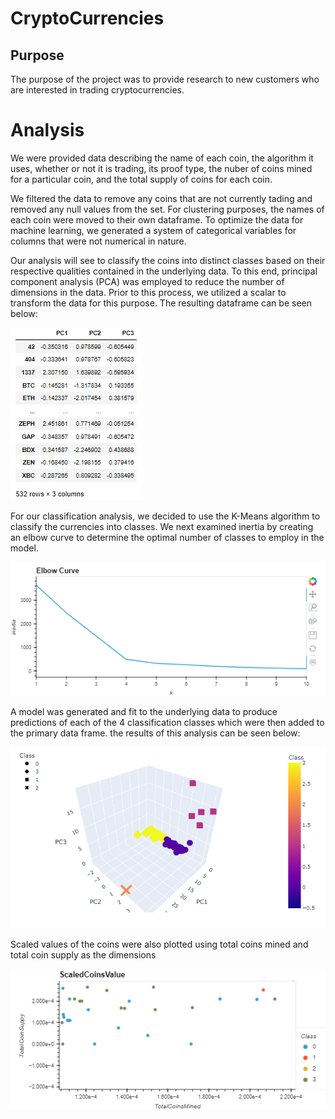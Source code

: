 # CryptoCurrencies

## Purpose
The purpose of the project was to provide research to new customers who are interested in trading cryptocurrencies. 

# Analysis
We were provided data describing the name of each coin, the algorithm it uses, whether or not it is trading, its proof type, the nuber of coins mined for a particular coin, and the total supply of coins for each coin. 

We filtered the data to remove any coins that are not currently tading and removed any null values from the set. For clustering purposes, the names of each coin were moved to their own dataframe. To optimize the data for machine learning, we generated a system of categorical variables for columns that were not numerical in nature. 

Our analysis will see to classify the coins into distinct classes based on their respective qualities contained in the underlying data. To this end, principal component analysis (PCA) was employed to reduce the number of dimensions in the data. Prior to this process, we utilized a scalar to transform the data for this purpose. The resulting dataframe can be seen below:

![pca](PCA.png)

For our classification analysis, we decided to use the K-Means algorithm to classify the currencies into classes. We next examined inertia by creating  an elbow curve to determine the optimal number of classes to employ in the model. 

![elbow_curve](elbow_curve.png)

A model was generated and fit to the underlying data to produce predictions of each of the 4 classification classes which were then added to the primary data frame. the results of this analysis can be seen below:

![3d](3d_scatter.png)

Scaled values of the coins were also plotted using total coins mined and total coin supply as the dimensions

![scatter2](scatter2.png)
